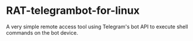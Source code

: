 # RAT-telegrambot-for-linux
A very simple remote access tool using Telegram's bot API to execute shell commands on the bot device.
